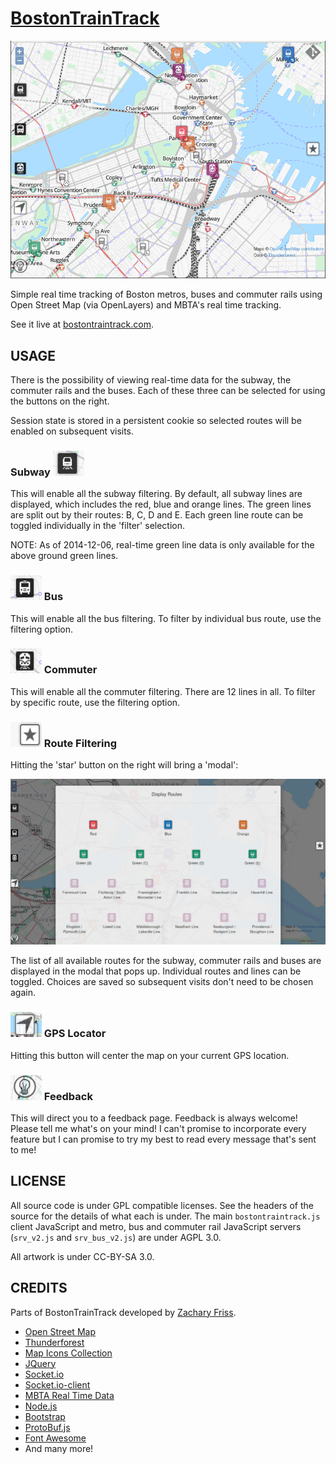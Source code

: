 [BostonTrainTrack](http://bostontraintrack.com)
================

![Real Time Tracking](/misc/bostontraintrackScreenshot.png)

Simple real time tracking of Boston metros, buses and commuter rails using Open Street Map (via OpenLayers) and MBTA's real time tracking.

See it live at [bostontraintrack.com](http://bostontraintrack.com).

USAGE
-----

There is the possibility of viewing real-time data for the subway, the commuter rails and the buses.
Each of these three can be selected for using the buttons on the right.

Session state is stored in a persistent cookie so selected routes will be enabled on subsequent visits.

### Subway ![Subway button](/misc/button_metro.png)

This will enable all the subway filtering.  By default, all subway lines are displayed, which includes the red, blue and orange lines.
The green lines are split out by their routes: B, C, D and E.  Each green line route can be toggled individually in the 'filter' selection.

NOTE: As of 2014-12-06, real-time green line data is only available for the above ground green lines.

### ![Bus button](/misc/button_bus.png) Bus

This will enable all the bus filtering.  To filter by individual bus route, use the filtering option.

### ![Commuter button](/misc/button_commuter.png) Commuter 

This will enable all the commuter filtering.  There are 12 lines in all.  To filter by specific route, use the filtering option.

### ![Filter button](/misc/button_star.png) Route Filtering 

Hitting the 'star' button on the right will bring a 'modal':

![modal](/misc/modal.png)

The list of all available routes for the subway, commuter rails and buses are displayed in the modal that
pops up.   Individual routes and lines can be toggled.  Choices are saved so subsequent visits don't
need to be chosen again.


### ![Locator button](/misc/button_locator.png) GPS Locator

Hitting this button will center the map on your current GPS location.


### ![Filter button](/misc/button_feedback.png) Feedback

This will direct you to a feedback page.  Feedback is always welcome!  Please tell me what's on your mind!  I can't
promise to incorporate every feature but I can promise to try my best to read every message that's sent to me!



LICENSE
-------

All source code is under GPL compatible licenses.
See the headers of the source for the details of what each is under.
The main `bostontraintrack.js` client JavaScript and metro, bus and commuter rail JavaScript servers (`srv_v2.js` and `srv_bus_v2.js`) are under AGPL 3.0.

All artwork is under CC-BY-SA 3.0.


CREDITS
-------
  Parts of BostonTrainTrack developed by [Zachary Friss](http://friss.me).

  - [Open Street Map](http://www.openstreetmap.org)
  - [Thunderforest](http://www.thunderforest.com)
  - [Map Icons Collection](http://mapicons.nicolasmollet.com)
  - [JQuery](http://jquery.com)
  - [Socket.io](http://socket.io)
  - [Socket.io-client](https://github.com/Automattic/socket.io-client)
  - [MBTA Real Time Data](http://www.mbta.com/rider_tools/developers)
  - [Node.js](http://nodejs.org)
  - [Bootstrap](http://getbootstrap.com)
  - [ProtoBuf.js](https://github.com/dcodeIO/ProtoBuf.js)
  - [Font Awesome](http://fortawesome.github.io/Font-Awesome/)
  - And many more!
